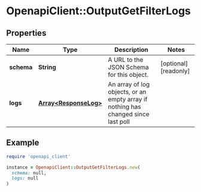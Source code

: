 # OpenapiClient::OutputGetFilterLogs

## Properties

| Name | Type | Description | Notes |
| ---- | ---- | ----------- | ----- |
| **schema** | **String** | A URL to the JSON Schema for this object. | [optional][readonly] |
| **logs** | [**Array&lt;ResponseLog&gt;**](ResponseLog.md) | An array of log objects, or an empty array if nothing has changed since last poll |  |

## Example

```ruby
require 'openapi_client'

instance = OpenapiClient::OutputGetFilterLogs.new(
  schema: null,
  logs: null
)
```

